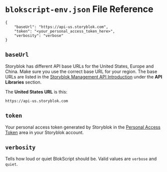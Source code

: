 # `blokscript-env.json` File Reference

	{
		"baseUrl": "https://api-us.storyblok.com",
		"token": "<your_personal_access_token_here>",
		"verbosity": "verbose"
	}

## `baseUrl`

Storyblok has different API base URLs for the United States, Europe and China.  Make sure you use the correct base URL for your region.  The base URLs are listed in the [Storyblok Management API Introduction](https://www.storyblok.com/docs/api/management/getting-started/introduction) under the **API Libraries** section.


The **United States URL** is this:

`https://api-us.storyblok.com`

## `token`

Your personal access token generated by Storyblok in the [Personal Access Token](https://app.storyblok.com/#/me/account?tab=token) area in your Storyblok account.

## `verbosity`

Tells how loud or quiet BlokScript should be.  Valid values are `verbose` and `quiet`.

